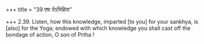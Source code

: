 +++
title = "39 एषा तेऽभिहिता"

+++
2.39. Listen, how this knowledge, imparted \[to you\] for your sankhya,
is \[also\] for the Yoga; endowed with which knowledge you shall cast
off the bondage of action, O son of Prtha !
